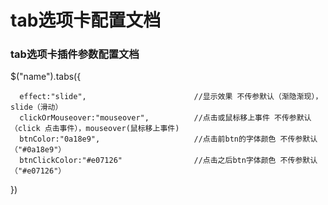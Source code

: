 # tab选项卡配置文档 
### tab选项卡插件参数配置文档 
  $("name").tabs({     
  
      effect:"slide",                        //显示效果 不传参默认（渐隐渐现），slide（滑动）     
      clickOrMouseover:"mouseover",          //点击或鼠标移上事件 不传参默认（click 点击事件），mouseover(鼠标移上事件)     
      btnColor:"0a18e9",                     //点击前btn的字体颜色 不传参默认（"#0a18e9"）     
      btnClickColor:"#e07126"                //点击之后btn字体颜色 不传参默认（"#e07126"）     
      
  })
